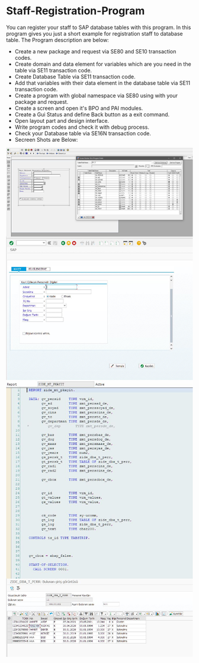 # Staff-Registration-Program
You can register your staff to SAP database tables with this program.
In this program gives you just a short example for registration staff to database table.
The Program description are below:
- Create a new package and request via SE80 and SE10 transaction codes.
- Create domain and data element for variables which are you need in the table via SE11 transaction code.
- Create Database Table via SE11 transaction code.
- Add that variables with their data element in the database table via SE11 transaction code.
- Create a program with global namespace via SE80 using with your package and request.
- Create a screen and open it's BPO and PAI modules.
- Create a Gui Status and define Back button as a exit command.
- Open layout part and design interface.
- Write program codes and check it with debug process.
- Check your Database table via SE16N transaction code.
- Secreen Shots are Below:
<img src="https://github.com/muhammedtanidir/Staff-Registration-Program/blob/main/pkayit_program_screen_layout.JPG?raw=true" align="center" />
<img src="https://github.com/muhammedtanidir/Staff-Registration-Program/blob/main/pkayit_program_ss.JPG?raw=true" align="center" />
<img src="https://github.com/muhammedtanidir/Staff-Registration-Program/blob/main/pkayit_program_variables.JPG?raw=true" align="center" />
<img src="https://github.com/muhammedtanidir/Staff-Registration-Program/blob/main/pkayit_database_table_content.JPG?raw=true" align="center" />


